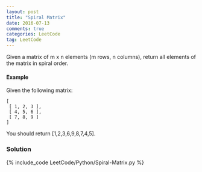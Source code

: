 ```yaml
---
layout: post
title: "Spiral Matrix"
date: 2016-07-13
comments: true
categories: LeetCode
tag: LeetCode
---
```


Given a matrix of m x n elements (m rows, n columns), return all elements of the matrix in spiral order.

#### Example
Given the following matrix:
```
[
 [ 1, 2, 3 ],
 [ 4, 5, 6 ],
 [ 7, 8, 9 ]
]
```

You should return [1,2,3,6,9,8,7,4,5].
<!--more-->
### Solution
{% include_code LeetCode/Python/Spiral-Matrix.py %}
